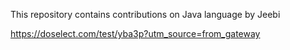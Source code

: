 This repository contains contributions on Java language by Jeebi

https://doselect.com/test/yba3p?utm_source=from_gateway
